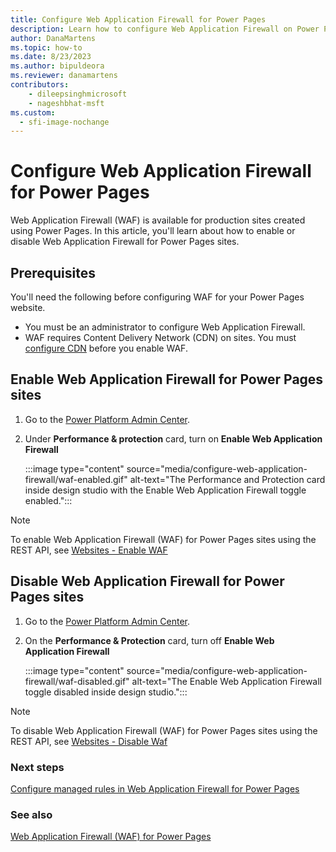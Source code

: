 ```yaml
---
title: Configure Web Application Firewall for Power Pages 
description: Learn how to configure Web Application Firewall on Power Pages.
author: DanaMartens
ms.topic: how-to
ms.date: 8/23/2023
ms.author: bipuldeora
ms.reviewer: danamartens
contributors:
    - dileepsinghmicrosoft
    - nageshbhat-msft 
ms.custom:
  - sfi-image-nochange
---
```


# Configure Web Application Firewall for Power Pages 

Web Application Firewall (WAF) is available for production sites created using Power Pages. In this article, you'll learn about how to enable or disable Web Application Firewall for Power Pages sites.

## Prerequisites

You'll need the following before configuring WAF for your Power Pages website.

- You must be an administrator to configure Web Application Firewall.
- WAF requires Content Delivery Network (CDN) on sites. You must [configure CDN](/power-apps/maker/portals/configure/configure-cdn) before you enable WAF.

## Enable Web Application Firewall for Power Pages sites

1. Go to the [Power Platform Admin Center](../admin/admin-overview.md).

1. Under **Performance & protection** card, turn on **Enable Web Application Firewall**

    :::image type="content" source="media/configure-web-application-firewall/waf-enabled.gif" alt-text="The Performance and Protection card inside design studio with the Enable Web Application Firewall toggle enabled.":::

> [!NOTE]
> To enable Web Application Firewall (WAF) for Power Pages sites using the REST API, see [Websites - Enable WAF](/rest/api/power-platform/powerpages/websites/enable-waf)

## Disable Web Application Firewall for Power Pages sites

1. Go to the [Power Platform Admin Center](../admin/admin-overview.md).

1. On the **Performance & Protection** card, turn off **Enable Web Application Firewall**

    :::image type="content" source="media/configure-web-application-firewall/waf-disabled.gif" alt-text="The Enable Web Application Firewall toggle disabled inside design studio.":::

> [!NOTE]
> To disable Web Application Firewall (WAF) for Power Pages sites using the REST API, see [Websites - Disable Waf](/rest/api/power-platform/powerpages/websites/disable-waf)

### Next steps

[Configure managed rules in Web Application Firewall for Power Pages](configure-managed-rules.md)

### See also

[Web Application Firewall (WAF) for Power Pages](web-application-firewall.md)
